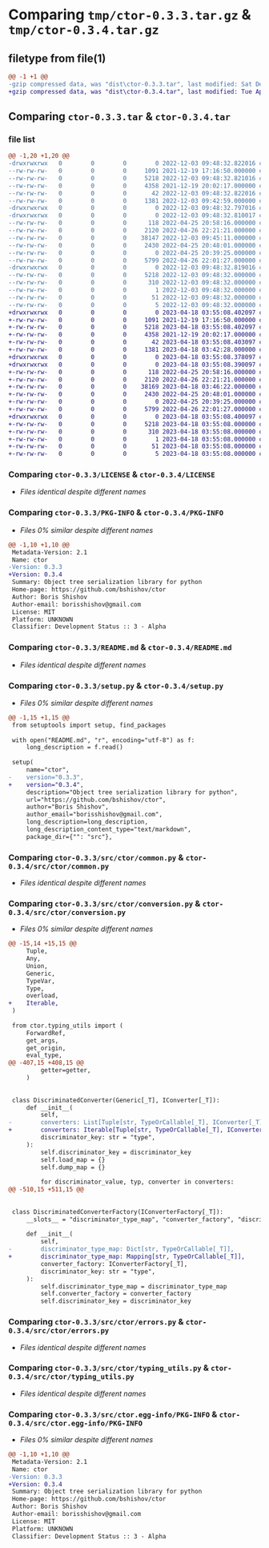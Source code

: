 # Comparing `tmp/ctor-0.3.3.tar.gz` & `tmp/ctor-0.3.4.tar.gz`

## filetype from file(1)

```diff
@@ -1 +1 @@
-gzip compressed data, was "dist\ctor-0.3.3.tar", last modified: Sat Dec  3 09:48:32 2022, max compression
+gzip compressed data, was "dist\ctor-0.3.4.tar", last modified: Tue Apr 18 03:55:08 2023, max compression
```

## Comparing `ctor-0.3.3.tar` & `ctor-0.3.4.tar`

### file list

```diff
@@ -1,20 +1,20 @@
-drwxrwxrwx   0        0        0        0 2022-12-03 09:48:32.822016 ctor-0.3.3/
--rw-rw-rw-   0        0        0     1091 2021-12-19 17:16:50.000000 ctor-0.3.3/LICENSE
--rw-rw-rw-   0        0        0     5218 2022-12-03 09:48:32.821016 ctor-0.3.3/PKG-INFO
--rw-rw-rw-   0        0        0     4358 2021-12-19 20:02:17.000000 ctor-0.3.3/README.md
--rw-rw-rw-   0        0        0       42 2022-12-03 09:48:32.822016 ctor-0.3.3/setup.cfg
--rw-rw-rw-   0        0        0     1381 2022-12-03 09:42:59.000000 ctor-0.3.3/setup.py
-drwxrwxrwx   0        0        0        0 2022-12-03 09:48:32.797016 ctor-0.3.3/src/
-drwxrwxrwx   0        0        0        0 2022-12-03 09:48:32.810017 ctor-0.3.3/src/ctor/
--rw-rw-rw-   0        0        0      118 2022-04-25 20:58:16.000000 ctor-0.3.3/src/ctor/__init__.py
--rw-rw-rw-   0        0        0     2120 2022-04-26 22:21:21.000000 ctor-0.3.3/src/ctor/common.py
--rw-rw-rw-   0        0        0    38147 2022-12-03 09:45:11.000000 ctor-0.3.3/src/ctor/conversion.py
--rw-rw-rw-   0        0        0     2430 2022-04-25 20:48:01.000000 ctor-0.3.3/src/ctor/errors.py
--rw-rw-rw-   0        0        0        0 2022-04-25 20:39:25.000000 ctor-0.3.3/src/ctor/py.typed
--rw-rw-rw-   0        0        0     5799 2022-04-26 22:01:27.000000 ctor-0.3.3/src/ctor/typing_utils.py
-drwxrwxrwx   0        0        0        0 2022-12-03 09:48:32.819016 ctor-0.3.3/src/ctor.egg-info/
--rw-rw-rw-   0        0        0     5218 2022-12-03 09:48:32.000000 ctor-0.3.3/src/ctor.egg-info/PKG-INFO
--rw-rw-rw-   0        0        0      310 2022-12-03 09:48:32.000000 ctor-0.3.3/src/ctor.egg-info/SOURCES.txt
--rw-rw-rw-   0        0        0        1 2022-12-03 09:48:32.000000 ctor-0.3.3/src/ctor.egg-info/dependency_links.txt
--rw-rw-rw-   0        0        0       51 2022-12-03 09:48:32.000000 ctor-0.3.3/src/ctor.egg-info/requires.txt
--rw-rw-rw-   0        0        0        5 2022-12-03 09:48:32.000000 ctor-0.3.3/src/ctor.egg-info/top_level.txt
+drwxrwxrwx   0        0        0        0 2023-04-18 03:55:08.402097 ctor-0.3.4/
+-rw-rw-rw-   0        0        0     1091 2021-12-19 17:16:50.000000 ctor-0.3.4/LICENSE
+-rw-rw-rw-   0        0        0     5218 2023-04-18 03:55:08.402097 ctor-0.3.4/PKG-INFO
+-rw-rw-rw-   0        0        0     4358 2021-12-19 20:02:17.000000 ctor-0.3.4/README.md
+-rw-rw-rw-   0        0        0       42 2023-04-18 03:55:08.403097 ctor-0.3.4/setup.cfg
+-rw-rw-rw-   0        0        0     1381 2023-04-18 03:42:28.000000 ctor-0.3.4/setup.py
+drwxrwxrwx   0        0        0        0 2023-04-18 03:55:08.378097 ctor-0.3.4/src/
+drwxrwxrwx   0        0        0        0 2023-04-18 03:55:08.390097 ctor-0.3.4/src/ctor/
+-rw-rw-rw-   0        0        0      118 2022-04-25 20:58:16.000000 ctor-0.3.4/src/ctor/__init__.py
+-rw-rw-rw-   0        0        0     2120 2022-04-26 22:21:21.000000 ctor-0.3.4/src/ctor/common.py
+-rw-rw-rw-   0        0        0    38169 2023-04-18 03:46:22.000000 ctor-0.3.4/src/ctor/conversion.py
+-rw-rw-rw-   0        0        0     2430 2022-04-25 20:48:01.000000 ctor-0.3.4/src/ctor/errors.py
+-rw-rw-rw-   0        0        0        0 2022-04-25 20:39:25.000000 ctor-0.3.4/src/ctor/py.typed
+-rw-rw-rw-   0        0        0     5799 2022-04-26 22:01:27.000000 ctor-0.3.4/src/ctor/typing_utils.py
+drwxrwxrwx   0        0        0        0 2023-04-18 03:55:08.400097 ctor-0.3.4/src/ctor.egg-info/
+-rw-rw-rw-   0        0        0     5218 2023-04-18 03:55:08.000000 ctor-0.3.4/src/ctor.egg-info/PKG-INFO
+-rw-rw-rw-   0        0        0      310 2023-04-18 03:55:08.000000 ctor-0.3.4/src/ctor.egg-info/SOURCES.txt
+-rw-rw-rw-   0        0        0        1 2023-04-18 03:55:08.000000 ctor-0.3.4/src/ctor.egg-info/dependency_links.txt
+-rw-rw-rw-   0        0        0       51 2023-04-18 03:55:08.000000 ctor-0.3.4/src/ctor.egg-info/requires.txt
+-rw-rw-rw-   0        0        0        5 2023-04-18 03:55:08.000000 ctor-0.3.4/src/ctor.egg-info/top_level.txt
```

### Comparing `ctor-0.3.3/LICENSE` & `ctor-0.3.4/LICENSE`

 * *Files identical despite different names*

### Comparing `ctor-0.3.3/PKG-INFO` & `ctor-0.3.4/PKG-INFO`

 * *Files 0% similar despite different names*

```diff
@@ -1,10 +1,10 @@
 Metadata-Version: 2.1
 Name: ctor
-Version: 0.3.3
+Version: 0.3.4
 Summary: Object tree serialization library for python
 Home-page: https://github.com/bshishov/ctor
 Author: Boris Shishov
 Author-email: borisshishov@gmail.com
 License: MIT
 Platform: UNKNOWN
 Classifier: Development Status :: 3 - Alpha
```

### Comparing `ctor-0.3.3/README.md` & `ctor-0.3.4/README.md`

 * *Files identical despite different names*

### Comparing `ctor-0.3.3/setup.py` & `ctor-0.3.4/setup.py`

 * *Files 0% similar despite different names*

```diff
@@ -1,15 +1,15 @@
 from setuptools import setup, find_packages
 
 with open("README.md", "r", encoding="utf-8") as f:
     long_description = f.read()
 
 setup(
     name="ctor",
-    version="0.3.3",
+    version="0.3.4",
     description="Object tree serialization library for python",
     url="https://github.com/bshishov/ctor",
     author="Boris Shishov",
     author_email="borisshishov@gmail.com",
     long_description=long_description,
     long_description_content_type="text/markdown",
     package_dir={"": "src"},
```

### Comparing `ctor-0.3.3/src/ctor/common.py` & `ctor-0.3.4/src/ctor/common.py`

 * *Files identical despite different names*

### Comparing `ctor-0.3.3/src/ctor/conversion.py` & `ctor-0.3.4/src/ctor/conversion.py`

 * *Files 0% similar despite different names*

```diff
@@ -15,14 +15,15 @@
     Tuple,
     Any,
     Union,
     Generic,
     TypeVar,
     Type,
     overload,
+    Iterable,
 )
 
 from ctor.typing_utils import (
     ForwardRef,
     get_args,
     get_origin,
     eval_type,
@@ -407,15 +408,15 @@
         getter=getter,
     )
 
 
 class DiscriminatedConverter(Generic[_T], IConverter[_T]):
     def __init__(
         self,
-        converters: List[Tuple[str, TypeOrCallable[_T], IConverter[_T]]],
+        converters: Iterable[Tuple[str, TypeOrCallable[_T], IConverter[_T]]],
         discriminator_key: str = "type",
     ):
         self.discriminator_key = discriminator_key
         self.load_map = {}
         self.dump_map = {}
 
         for discriminator_value, typ, converter in converters:
@@ -510,15 +511,15 @@
 
 
 class DiscriminatedConverterFactory(IConverterFactory[_T]):
     __slots__ = "discriminator_type_map", "converter_factory", "discriminator_key"
 
     def __init__(
         self,
-        discriminator_type_map: Dict[str, TypeOrCallable[_T]],
+        discriminator_type_map: Mapping[str, TypeOrCallable[_T]],
         converter_factory: IConverterFactory[_T],
         discriminator_key: str = "type",
     ):
         self.discriminator_type_map = discriminator_type_map
         self.converter_factory = converter_factory
         self.discriminator_key = discriminator_key
```

### Comparing `ctor-0.3.3/src/ctor/errors.py` & `ctor-0.3.4/src/ctor/errors.py`

 * *Files identical despite different names*

### Comparing `ctor-0.3.3/src/ctor/typing_utils.py` & `ctor-0.3.4/src/ctor/typing_utils.py`

 * *Files identical despite different names*

### Comparing `ctor-0.3.3/src/ctor.egg-info/PKG-INFO` & `ctor-0.3.4/src/ctor.egg-info/PKG-INFO`

 * *Files 0% similar despite different names*

```diff
@@ -1,10 +1,10 @@
 Metadata-Version: 2.1
 Name: ctor
-Version: 0.3.3
+Version: 0.3.4
 Summary: Object tree serialization library for python
 Home-page: https://github.com/bshishov/ctor
 Author: Boris Shishov
 Author-email: borisshishov@gmail.com
 License: MIT
 Platform: UNKNOWN
 Classifier: Development Status :: 3 - Alpha
```

